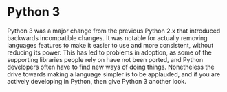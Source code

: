 # Python 3

Python 3 was a major change from the previous Python 2.x that introduced backwards incompatible changes. It was notable for actually removing languages features to make it easier to use and more consistent, without reducing its power. This has led to problems in adoption, as some of the supporting libraries people rely on have not been ported, and Python developers often have to find new ways of doing things. Nonetheless the drive towards making a language simpler is to be applauded, and if you are actively developing in Python, then give Python 3 another look.
